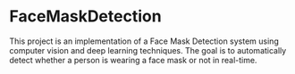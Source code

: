 # FaceMaskDetection
This project is an implementation of a Face Mask Detection system using computer vision and deep learning techniques. The goal is to automatically detect whether a person is wearing a face mask or not in real-time.
